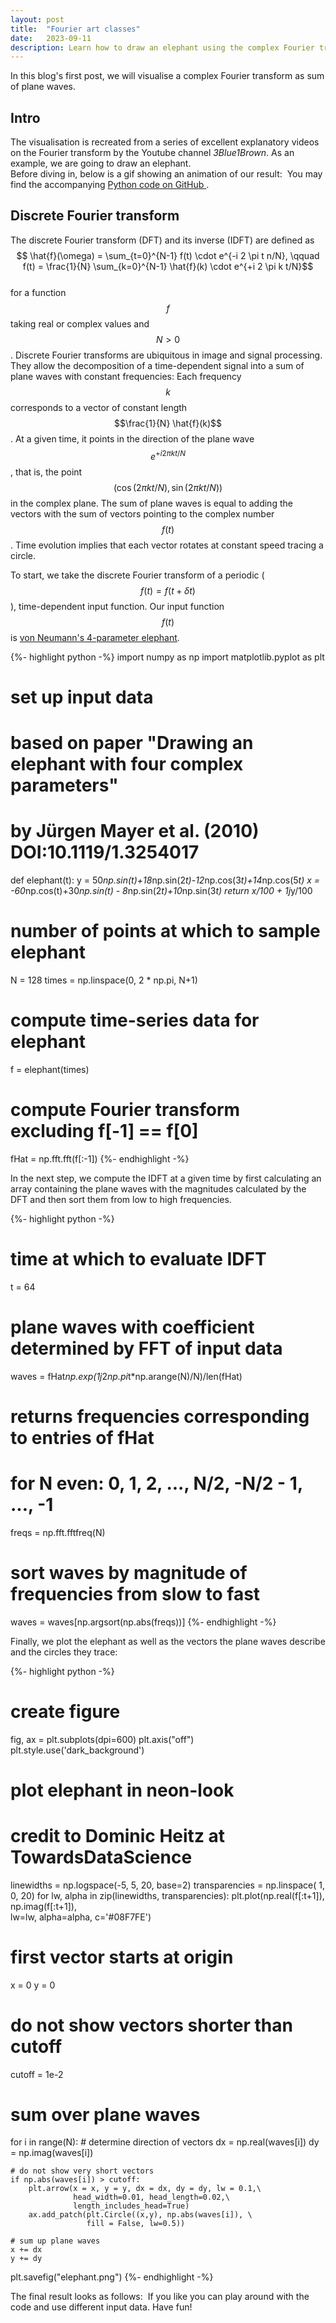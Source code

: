 ```yaml
---
layout: post
title:  "Fourier art classes"
date:   2023-09-11
description: Learn how to draw an elephant using the complex Fourier transform! 
---
```


<script src="https://cdn.mathjax.org/mathjax/latest/MathJax.js?config=TeX-AMS-MML_HTMLorMML" type="text/javascript"></script>

<p class="intro"><span class="firstcharacter">I</span>n this blog's first post, we will visualise a complex Fourier transform as sum of plane waves. </p>


## Intro
The visualisation is recreated from a series of excellent explanatory videos on the Fourier transform by the Youtube channel <em>3Blue1Brown</em>. As an example, we are going to draw an elephant.<br>
Before diving in, below is a gif showing an animation of our result:
<img src="{{ site.baseurl }}/assets/img/fourierpainter-python/animation.gif" alt="" class="center"> 
You may find the accompanying <a href="https://github.com/KunkelAlexander/fourierpainter-python"> Python code on GitHub </a>. 


## Discrete Fourier transform

The discrete Fourier transform (DFT) and its inverse (IDFT) are defined as\
$$ \hat{f}(\omega) = \sum_{t=0}^{N-1} f(t) \cdot e^{-i 2 \pi t n/N}, \qquad f(t) = \frac{1}{N} \sum_{k=0}^{N-1} \hat{f}(k) \cdot e^{+i 2 \pi k t/N}$$\
for a function $$f$$ taking real or complex values and $$N > 0$$. 
Discrete Fourier transforms are ubiquitous in image and signal processing. They allow the decomposition of a time-dependent signal into a sum of plane waves with constant frequencies: Each frequency $$k$$ corresponds to a vector of constant length $$\frac{1}{N} \hat{f}(k)$$. At a given time, it points in the direction of the plane wave $$e^{+i 2 \pi k t/N}$$, that is, the point $$(\cos(2 \pi k t/N), \sin(2 \pi k t/N))$$ in the complex plane. The sum of plane waves is equal to adding the vectors with the sum of vectors pointing to the complex number $$f(t)$$. Time evolution implies that each vector rotates at constant speed tracing a circle.

To start, we take the discrete Fourier transform of a periodic ($$f(t) = f(t + \delta t)$$), time-dependent input function. Our input function $$f(t)$$ is [von Neumann's 4-parameter elephant][vonneumann-elephant-wiki].


{%- highlight python -%}
import numpy as np 
import matplotlib.pyplot as plt

# set up input data
# based on paper "Drawing an elephant with four complex parameters"
# by Jürgen Mayer et al. (2010) DOI:10.1119/1.3254017
def elephant(t):
    y =  50*np.sin(t)+18*np.sin(2*t)-12*np.cos(3*t)+14*np.cos(5*t)
    x = -60*np.cos(t)+30*np.sin(t)  - 8*np.sin(2*t)+10*np.sin(3*t)
    return x/100 + 1j*y/100

# number of points at which to sample elephant
N     = 128
times = np.linspace(0, 2 * np.pi, N+1)
# compute time-series data for elephant
f = elephant(times)
# compute Fourier transform excluding f[-1] == f[0]
fHat = np.fft.fft(f[:-1])
{%- endhighlight -%}

In the next step, we compute the IDFT at a given time by first calculating an array containing the plane waves with the magnitudes calculated by the DFT and then sort them from low to high frequencies.

{%- highlight python -%}
# time at which to evaluate IDFT
t       = 64 
# plane waves with coefficient determined by FFT of input data 
waves   = fHat*np.exp(1j*2*np.pi*t*np.arange(N)/N)/len(fHat)
# returns frequencies corresponding to entries of fHat
# for N even: 0, 1, 2, ..., N/2, -N/2 - 1, ..., -1
freqs   = np.fft.fftfreq(N)
# sort waves by magnitude of frequencies from slow to fast 
waves   = waves[np.argsort(np.abs(freqs))]
{%- endhighlight -%}

Finally, we plot the elephant as well as the vectors the plane waves describe and the circles they trace:

{%- highlight python -%}
# create figure
fig, ax = plt.subplots(dpi=600)
plt.axis("off") 
plt.style.use('dark_background')

# plot elephant in neon-look 
# credit to Dominic Heitz at TowardsDataScience
linewidths     = np.logspace(-5, 5, 20, base=2)
transparencies = np.linspace( 1, 0, 20)
for lw, alpha in zip(linewidths, transparencies):
    plt.plot(np.real(f[:t+1]), np.imag(f[:t+1]), \
             lw=lw, alpha=alpha, c='#08F7FE')
    
# first vector starts at origin
x = 0
y = 0
# do not show vectors shorter than cutoff
cutoff = 1e-2

# sum over plane waves
for i in range(N):
    # determine direction of vectors 
    dx = np.real(waves[i])
    dy = np.imag(waves[i])

    # do not show very short vectors
    if np.abs(waves[i]) > cutoff:
        plt.arrow(x = x, y = y, dx = dx, dy = dy, lw = 0.1,\
                  head_width=0.01, head_length=0.02,\
                  length_includes_head=True)
        ax.add_patch(plt.Circle((x,y), np.abs(waves[i]), \
                     fill = False, lw=0.5))

    # sum up plane waves
    x += dx
    y += dy

plt.savefig("elephant.png")
{%- endhighlight -%}

The final result looks as follows:
<img src="{{ site.baseurl }}/assets/img/fourierpainter-python/elephant.png" alt="" class="center"> 
If you like you can play around with the code and use different input data. Have fun!



[fourierpainter-python-gh]: https://github.com/KunkelAlexander/fourierpainter-python
[vonneumann-elephant-wiki]: https://en.wikipedia.org/w/index.php?title=Von_Neumann%27s_elephant&oldid=1136353945
